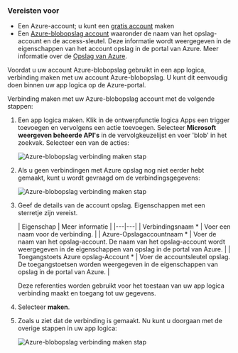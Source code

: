 ### <a name="prerequisites"></a>Vereisten voor
- Een Azure-account; u kunt een [gratis account](https://azure.microsoft.com/free) maken
- Een [Azure-blobopslag account](../articles/storage/storage-create-storage-account.md) waaronder de naam van het opslag-account en de access-sleutel. Deze informatie wordt weergegeven in de eigenschappen van het account opslag in de portal van Azure. Meer informatie over de [Opslag van Azure](../articles/storage/storage-introduction.md).

Voordat u uw account Azure-blobopslag gebruikt in een app logica, verbinding maken met uw account Azure-blobopslag. U kunt dit eenvoudig doen binnen uw app logica op de Azure-portal.  

Verbinding maken met uw Azure-blobopslag account met de volgende stappen:  

1. Een app logica maken. Klik in de ontwerpfunctie logica Apps een trigger toevoegen en vervolgens een actie toevoegen. Selecteer **Microsoft weergeven beheerde API's** in de vervolgkeuzelijst en voer 'blob' in het zoekvak. Selecteer een van de acties:  

    ![Azure-blobopslag verbinding maken stap](./media/connectors-create-api-azureblobstorage/azureblobstorage-1.png)  

2. Als u geen verbindingen met Azure opslag nog niet eerder hebt gemaakt, kunt u wordt gevraagd om de verbindingsgegevens:   

    ![Azure-blobopslag verbinding maken stap](./media/connectors-create-api-azureblobstorage/connection-details.png)  

3. Geef de details van de account opslag. Eigenschappen met een sterretje zijn vereist.

    | Eigenschap | Meer informatie |
|---|---|
| Verbindingsnaam * | Voer een naam voor de verbinding. |
| Azure-Opslagaccountnaam * | Voer de naam van het opslag-account. De naam van het opslag-account wordt weergegeven in de eigenschappen van opslag in de portal van Azure. |
| Toegangstoets Azure opslag-Account * | Voer de accountsleutel opslag. De toegangstoetsen worden weergegeven in de eigenschappen van opslag in de portal van Azure. |

    Deze referenties worden gebruikt voor het toestaan van uw app logica verbinding maakt en toegang tot uw gegevens. 

4. Selecteer **maken**.

5. Zoals u ziet dat de verbinding is gemaakt. Nu kunt u doorgaan met de overige stappen in uw app logica: 

    ![Azure-blobopslag verbinding maken stap](./media/connectors-create-api-azureblobstorage/azureblobstorage-3.png)  

